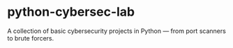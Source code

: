 # python-cybersec-lab
A collection of basic cybersecurity projects in Python — from port scanners to brute forcers.
